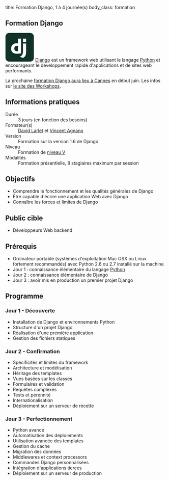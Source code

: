 title: Formation Django, 1 à 4 journée(s)
body_class: formation

## Formation Django

<p class="excerpt">
    <img src="/static/images/django-logo.png">
    <a href="https://www.djangoproject.com/">Django</a> est un framework web utilisant le langage <a href="http://python.org/">Python</a> et encourageant le développement rapide d'applications et de sites web performants.
</p>
<p class="excerpt">
    La prochaine <a href="http://workshop.scopyleft.fr/formation-django-cannes-2014/">formation Django aura lieu à Cannes</a> en début juin. Les infos sur <a href="http://workshop.scopyleft.fr/">le site des Workshops</a>.
</p>


## Informations pratiques

<dl class="tbl">
    <dt>Durée</dt>
    <dd>3 jours (en fonction des besoins)</dd>
    <dt>Formateur(s)</dt>
    <dd><a href="https://larlet.fr/david/">David Larlet</a> et <a href="https://vinyll.scopyet.fr">Vincent Agnano</a></dd>
    <dt>Version</dt>
    <dd>Formation sur la version 1.6 de Django</dd>
    <dt>Niveau</dt>
    <dd>Formation de <a href="https://fr.wikipedia.org/wiki/Nomenclature_des_niveaux_de_formation_en_France#Niveau_V_2">niveau V</a></dd>
    <dt>Modalités</dt>
    <dd>Formation présentielle, 8 stagiaires maximum par session</dd>
</dl>

## Objectifs

- Comprendre le fonctionnement et les qualités générales de Django
- Être capable d'écrire une application Web avec Django
- Connaître les forces et limites de Django

## Public cible

- Développeurs Web backend

## Prérequis

- Ordinateur portable (systèmes d'exploitation Mac OSX ou Linux fortement recommandés) avec Python 2.6 ou 2.7 installé sur la machine
- Jour 1 : connaissance élémentaire du langage [Python](http://www.python.org/)
- Jour 2 : connaissance élémentaire de Django
- Jour 3 : avoir mis en production un premier projet Django

## Programme

### Jour 1 - Découverte

* Installation de Django et environnements Python
* Structure d'un projet Django
* Réalisation d'une première application
* Gestion des fichiers statiques

### Jour 2 - Confirmation

* Spécificités et limites du framework
* Architecture et modélisation
* Héritage des templates
* Vues basées sur les classes
* Formulaires et validation
* Requêtes complexes
* Tests et pérennité
* Internationalisation
* Déploiement sur un serveur de recette

### Jour 3 - Perfectionnement

* Python avancé
* Automatisation des déploiements
* Utilisation avancée des templates
* Gestion du cache
* Migration des données
* Middlewares et context processors
* Commandes Django personnalisées
* Intégration d'applications tierces
* Déploiement sur un serveur de production
